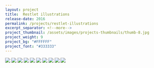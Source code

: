 ```yaml
---
layout: project
title:  Restlet illustrations
release-date: 2016
permalink: /projects/restlet-illustrations
excerpt_separator: <!--more-->
project_thumbnail: /assets/images/projects-thumbnails/thumb-8.jpg
project_weight: 9
project_bg: "#FFFFFF"
project_font: "#333333"
---
```

![](/assets/images/projects/restlet-illustrations/restlet-illustrations-design.jpg)
![](/assets/images/projects/restlet-illustrations/restlet-illustrations-api.jpg)
![](/assets/images/projects/restlet-illustrations/restlet-illustrations-docs.jpg)
![](/assets/images/projects/restlet-illustrations/restlet-illustrations-host.jpg)
![](/assets/images/projects/restlet-illustrations/restlet-illustrations-manage.jpg)
![](/assets/images/projects/restlet-illustrations/restlet-illustrations-orchestrate.jpg)
![](/assets/images/projects/restlet-illustrations/restlet-illustrations-test.jpg)
![](/assets/images/projects/restlet-illustrations/restlet-illustrations-webserver.jpg)
![](/assets/images/projects/restlet-illustrations/restlet-webapps-2.jpg)
![](/assets/images/projects/restlet-illustrations/restlet-illustrations-usage.jpg)
